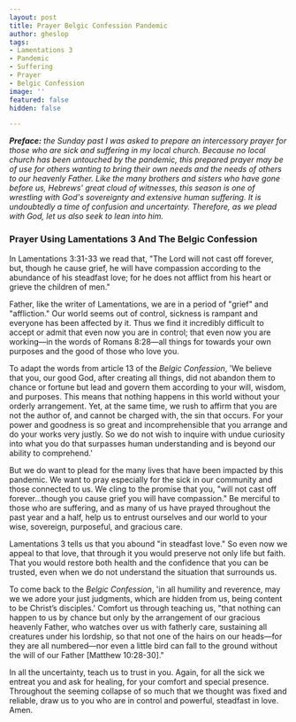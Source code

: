 ```yaml
---
layout: post
title: Prayer Belgic Confession Pandemic
author: gheslop
tags:
- Lamentations 3
- Pandemic
- Suffering
- Prayer
- Belgic Confession
image: ''
featured: false
hidden: false

---
```

**_Preface:_** _the Sunday past I was asked to prepare an intercessory prayer for those who are sick and suffering in my local church. Because no local church has been untouched by the pandemic, this prepared prayer may be of use for others wanting to bring their own needs and the needs of others to our heavenly Father. Like the many brothers and sisters who have gone before us, Hebrews' great cloud of witnesses, this season is one of wrestling with God's sovereignty and extensive human suffering. It is undoubtedly a time of confusion and uncertainty. Therefore, as we plead with God, let us also seek to lean into him._

### Prayer Using Lamentations 3 And The Belgic Confession

In Lamentations 3:31-33 we read that, "The Lord will not cast off forever, but, though he cause grief, he will have compassion according to the abundance of his steadfast love; for he does not afflict from his heart or grieve the children of men."

Father, like the writer of Lamentations, we are in a period of "grief" and "affliction." Our world seems out of control, sickness is rampant and everyone has been affected by it. Thus we find it incredibly difficult to accept or admit that even now you are in control; that even now you are working—in the words of Romans 8:28—all things for towards your own purposes and the good of those who love you.

To adapt the words from article 13 of the _Belgic Confession_, 'We believe that you, our good God, after creating all things, did not abandon them to chance or fortune but lead and govern them according to your will, wisdom, and purposes. This means that nothing happens in this world without your orderly arrangement. Yet, at the same time, we rush to affirm that you are not the author of, and cannot be charged with, the sin that occurs. For your power and goodness is so great and incomprehensible that you arrange and do your works very justly. So we do not wish to inquire with undue curiosity into what you do that surpasses human understanding and is beyond our ability to comprehend.'

But we do want to plead for the many lives that have been impacted by this pandemic. We want to pray especially for the sick in our community and those connected to us. We cling to the promise that you, "will not cast off forever...though you cause grief you will have compassion." Be merciful to those who are suffering, and as many of us have prayed throughout the past year and a half, help us to entrust ourselves and our world to your wise, sovereign, purposeful, and gracious care.

Lamentations 3 tells us that you abound "in steadfast love." So even now we appeal to that love, that through it you would preserve not only life but faith. That you would restore both health and the confidence that you can be trusted, even when we do not understand the situation that surrounds us.

To come back to the _Belgic Confession_, 'in all humility and reverence, may we we adore your just judgments, which are hidden from us, being content to be Christ’s disciples.' Comfort us through teaching us, "that nothing can happen to us by chance but only by the arrangement of our gracious heavenly Father, who watches over us with fatherly care, sustaining all creatures under his lordship, so that not one of the hairs on our heads—for they are all numbered—nor even a little bird can fall to the ground without the will of our Father \[Matthew 10:28-30\]."

In all the uncertainty, teach us to trust in you. Again, for all the sick we entreat you and ask for healing, for your comfort and special presence. Throughout the seeming collapse of so much that we thought was fixed and reliable, draw us to you who are in control and powerful, steadfast in love. Amen.